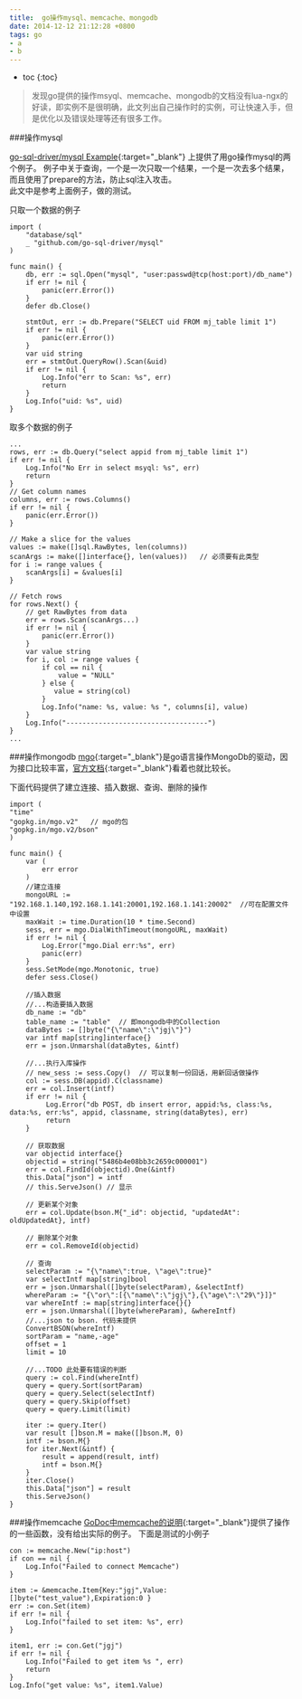 ```yaml
---
title:  go操作mysql、memcache、mongodb
date: 2014-12-12 21:12:28 +0800
tags: go
- a
- b
---
```


* toc 
{:toc}


> 发现go提供的操作msyql、memcache、mongodb的文档没有lua-ngx的好读，即实例不是很明确，此文列出自己操作时的实例，可让快速入手，但是优化以及错误处理等还有很多工作。


###操作mysql

[go-sql-driver/mysql Example](https://github.com/go-sql-driver/mysql/wiki/Examples){:target="_blank"} 上提供了用go操作mysql的两个例子。
例子中关于查询，一个是一次只取一个结果，一个是一次去多个结果，而且使用了prepare的方法，防止sql注入攻击。  
此文中是参考上面例子，做的测试。

只取一个数据的例子

    import (
        "database/sql"
        _ "github.com/go-sql-driver/mysql"
    )

    func main() {
        db, err := sql.Open("mysql", "user:passwd@tcp(host:port)/db_name")
        if err != nil {
            panic(err.Error())
        }
        defer db.Close()

        stmtOut, err := db.Prepare("SELECT uid FROM mj_table limit 1")
        if err != nil {
            panic(err.Error())
        }
        var uid string
        err = stmtOut.QueryRow().Scan(&uid)
        if err != nil {
            Log.Info("err to Scan: %s", err)
            return
        }
        Log.Info("uid: %s", uid)
    }


取多个数据的例子

    ...
    rows, err := db.Query("select appid from mj_table limit 1")
    if err != nil {
        Log.Info("No Err in select msyql: %s", err)
        return
    }   
    // Get column names
    columns, err := rows.Columns()
    if err != nil {
        panic(err.Error()) 
    }   

    // Make a slice for the values
    values := make([]sql.RawBytes, len(columns))
    scanArgs := make([]interface{}, len(values))   // 必须要有此类型
    for i := range values {
        scanArgs[i] = &values[i]
    }

    // Fetch rows
    for rows.Next() {
        // get RawBytes from data
        err = rows.Scan(scanArgs...)
        if err != nil {
            panic(err.Error()) 
        }
        var value string
        for i, col := range values {
            if col == nil {
                value = "NULL"
            } else {
               value = string(col)
            }
            Log.Info("name: %s, value: %s ", columns[i], value)
        }
        Log.Info("-----------------------------------")
    }
    ...



###操作mongodb
[mgo](https://gopkg.in/mgo.v2){:target="_blank"}是go语言操作MongoDb的驱动，因为接口比较丰富，[官方文档](http://godoc.org/gopkg.in/mgo.v2){:target="_blank"}看着也就比较长。

下面代码提供了建立连接、插入数据、查询、删除的操作

    import (
    "time"
    "gopkg.in/mgo.v2"   // mgo的包
    "gopkg.in/mgo.v2/bson"
    )

    func main() {
        var (
            err error
        )
        //建立连接
        mongoURL := "192.168.1.140,192.168.1.141:20001,192.168.1.141:20002"  //可在配置文件中设置
        maxWait := time.Duration(10 * time.Second)
        sess, err = mgo.DialWithTimeout(mongoURL, maxWait)
        if err != nil {
            Log.Error("mgo.Dial err:%s", err)
            panic(err)
        }   
        sess.SetMode(mgo.Monotonic, true)
        defer sess.Close()
        
        //插入数据      
        //...构造要插入数据
        db_name := "db"
        table_name := "table"  // 即mongodb中的Collection
        dataBytes := []byte("{\"name\":\"jgj\"}")
        var intf map[string]interface{}
        err = json.Unmarshal(dataBytes, &intf)
            
        //...执行入库操作
        // new_sess := sess.Copy()  // 可以复制一份回话，用新回话做操作
        col := sess.DB(appid).C(classname)
        err = col.Insert(intf)
        if err != nil {
             Log.Error("db POST, db insert error, appid:%s, class:%s, data:%s, err:%s", appid, classname, string(dataBytes), err)
             return
        }
        
        // 获取数据
        var objectid interface{}
        objectid = string("5486b4e08bb3c2659c000001")   
        err = col.FindId(objectid).One(&intf)
        this.Data["json"] = intf
        // this.ServeJson() // 显示
        
        // 更新某个对象
        err = col.Update(bson.M{"_id": objectid, "updatedAt": oldUpdatedAt}, intf)

        // 删除某个对象
        err = col.RemoveId(objectid)
        
        // 查询
        selectParam := "{\"name\":true, \"age\":true}"
        var selectIntf map[string]bool
        err = json.Unmarshal([]byte(selectParam), &selectIntf)
        whereParam := "{\"or\":[{\"name\":\"jgj\"},{\"age\":\"29\"}]}"
        var whereIntf := map[string]interface{}{}
        err = json.Unmarshal([]byte(whereParam), &whereIntf)
        //...json to bson. 代码未提供
        ConvertBSON(whereIntf)
        sortParam = "name,-age"
        offset = 1
        limit = 10

        //...TODO 此处要有错误的判断
        query := col.Find(whereIntf)
        query = query.Sort(sortParam)
        query = query.Select(selectIntf)
        query = query.Skip(offset)
        query = query.Limit(limit)
        
        iter := query.Iter()
        var result []bson.M = make([]bson.M, 0)
        intf := bson.M{}
        for iter.Next(&intf) {
            result = append(result, intf)
            intf = bson.M{}
        }   
        iter.Close()    
        this.Data["json"] = result
        this.ServeJson()
    }


###操作memcache
[GoDoc中memcache的说明](https://godoc.org/github.com/bradfitz/gomemcache/memcache){:target="_blank"}提供了操作的一些函数，没有给出实际的例子。
下面是测试的小例子

    con := memcache.New("ip:host")
    if con == nil {
        Log.Info("Failed to connect Memcache")
    }

    item := &memcache.Item{Key:"jgj",Value:[]byte("test_value"),Expiration:0 }
    err := con.Set(item)
    if err != nil {
        Log.Info("failed to set item: %s", err)
    }

    item1, err := con.Get("jgj")
    if err != nil {
        Log.Info("Failed to get item %s ", err)
        return
    }
    Log.Info("get value: %s", item1.Value)


